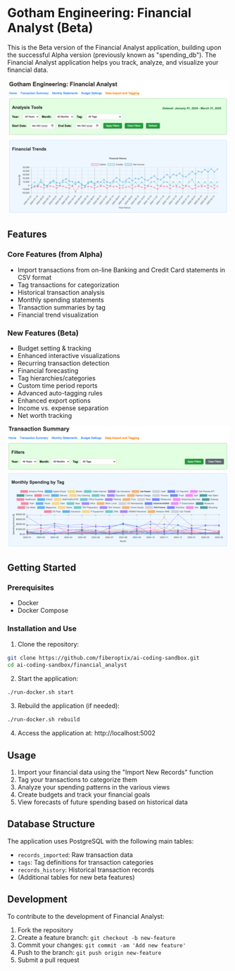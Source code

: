 # Gotham Engineering: Financial Analyst (Beta)

This is the Beta version of the Financial Analyst application, building upon the successful Alpha version (previously known as "spending_db"). The Financial Analyst application helps you track, analyze, and visualize your financial data.

<img src="images/dashboard.png" width="900" alt="Financial Analyst Dashboard">

## Features

### Core Features (from Alpha)
- Import transactions from on-line Banking and Credit Card statements in CSV format
- Tag transactions for categorization
- Historical transaction analysis
- Monthly spending statements
- Transaction summaries by tag
- Financial trend visualization

### New Features (Beta)
- Budget setting & tracking
- Enhanced interactive visualizations
- Recurring transaction detection
- Financial forecasting
- Tag hierarchies/categories
- Custom time period reports
- Advanced auto-tagging rules
- Enhanced export options
- Income vs. expense separation
- Net worth tracking

<img src="images/dashboard2.png" width="900" alt="Financial Analysis and Trends">

## Getting Started

### Prerequisites
- Docker
- Docker Compose

### Installation and Use

1. Clone the repository:
```bash
git clone https://github.com/fiberoptix/ai-coding-sandbox.git
cd ai-coding-sandbox/financial_analyst
```

2. Start the application:
```bash
./run-docker.sh start
```

3. Rebuild the application (if needed):
```bash
./run-docker.sh rebuild
```

4. Access the application at: http://localhost:5002

## Usage

1. Import your financial data using the "Import New Records" function
2. Tag your transactions to categorize them
3. Analyze your spending patterns in the various views
4. Create budgets and track your financial goals
5. View forecasts of future spending based on historical data

## Database Structure

The application uses PostgreSQL with the following main tables:
- `records_imported`: Raw transaction data
- `tags`: Tag definitions for transaction categories
- `records_history`: Historical transaction records
- (Additional tables for new beta features)

## Development

To contribute to the development of Financial Analyst:

1. Fork the repository
2. Create a feature branch: `git checkout -b new-feature`
3. Commit your changes: `git commit -am 'Add new feature'`
4. Push to the branch: `git push origin new-feature`
5. Submit a pull request 